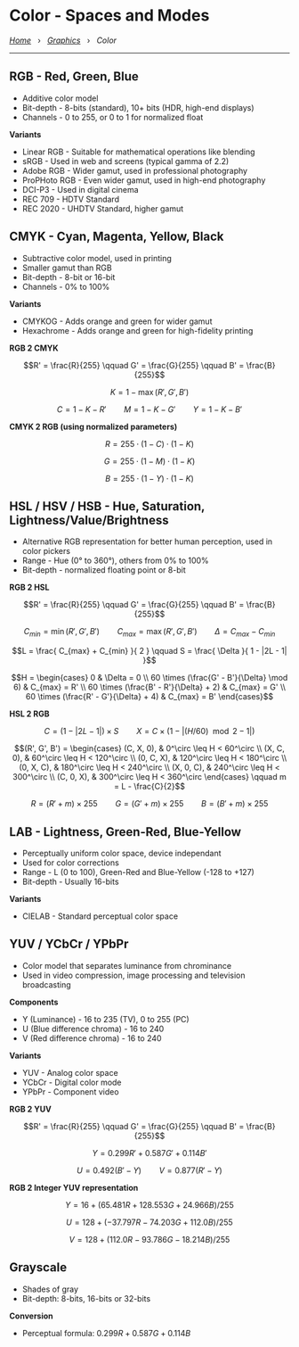 # Color - Spaces and Modes

*[Home](../README.md)* &nbsp; › &nbsp; 
*[Graphics](./graphics.md)* &nbsp; › &nbsp; 
*Color*

---

## RGB - Red, Green, Blue

- Additive color model
- Bit-depth - 8-bits (standard), 10+ bits (HDR, high-end displays)
- Channels - 0 to 255, or 0 to 1 for normalized float

**Variants**
- Linear RGB - Suitable for mathematical operations like blending
- sRGB - Used in web and screens (typical gamma of 2.2)
- Adobe RGB - Wider gamut, used in professional photography
- ProPHoto RGB - Even wider gamut, used in high-end photography
- DCI-P3 - Used in digital cinema
- REC 709 - HDTV Standard
- REC 2020 - UHDTV Standard, higher gamut

## CMYK - Cyan, Magenta, Yellow, Black

- Subtractive color model, used in printing
- Smaller gamut than RGB
- Bit-depth - 8-bit or 16-bit
- Channels - 0% to 100% 

**Variants**
- CMYKOG - Adds orange and green for wider gamut
- Hexachrome - Adds orange and green for high-fidelity printing

**RGB 2 CMYK**

```math
R' = \frac{R}{255} \qquad
G' = \frac{G}{255} \qquad 
B' = \frac{B}{255}
```

```math
K = 1 - \max(R', G', B')
```

```math
C = 1 - K - R' \qquad
M = 1 - K - G' \qquad
Y = 1 - K - B'
```

**CMYK 2 RGB (using normalized parameters)**

```math
R = 255 \cdot (1 - C) \cdot (1 - K)
```
```math
G = 255 \cdot (1 - M) \cdot (1 - K)
```
```math
B = 255 \cdot (1 - Y) \cdot (1 - K)
```

## HSL / HSV / HSB - Hue, Saturation, Lightness/Value/Brightness

- Alternative RGB representation for better human perception, used in color pickers
- Range - Hue (0° to 360°), others from 0% to 100%
- Bit-depth - normalized floating point or 8-bit

**RGB 2 HSL**

```math
R' = \frac{R}{255} \qquad
G' = \frac{G}{255} \qquad 
B' = \frac{B}{255}
```
```math
C_{min} = \min(R', G', B') \qquad
C_{max} = \max(R', G', B') \qquad
\Delta = C_{max} - C_{min}
```
```math
L = \frac{ C_{max} + C_{min} }{ 2 } \qquad
S = \frac{ \Delta }{ 1 - |2L - 1| }
```
```math
H = \begin{cases}
0 & \Delta = 0 \\
60 \times (\frac{G' - B'}{\Delta} \mod 6) & C_{max} = R' \\
60 \times (\frac{B' - R'}{\Delta} + 2) & C_{max} = G' \\
60 \times (\frac{R' - G'}{\Delta} + 4) & C_{max} = B'
\end{cases}
```

**HSL 2 RGB**

```math
C = (1 - |2L - 1|) \times S \qquad
X = C \times (1 - |(H / 60) \mod 2 - 1|)
```

```math
(R', G', B') =
\begin{cases} 
(C, X, 0), & 0^\circ \leq H < 60^\circ \\
(X, C, 0), & 60^\circ \leq H < 120^\circ \\
(0, C, X), & 120^\circ \leq H < 180^\circ \\
(0, X, C), & 180^\circ \leq H < 240^\circ \\
(X, 0, C), & 240^\circ \leq H < 300^\circ \\
(C, 0, X), & 300^\circ \leq H < 360^\circ
\end{cases}
\qquad
m = L - \frac{C}{2}
```

```math
R = (R' + m) \times 255 \qquad
G = (G' + m) \times 255 \qquad
B = (B' + m) \times 255
```

## LAB - Lightness, Green-Red, Blue-Yellow

- Perceptually uniform color space, device independant
- Used for color corrections
- Range - L (0 to 100), Green-Red and Blue-Yellow (-128 to +127)
- Bit-depth - Usually 16-bits

**Variants**
- CIELAB - Standard perceptual color space

## YUV / YCbCr / YPbPr

- Color model that separates luminance from chrominance
- Used in video compression, image processing and television broadcasting

**Components**
- Y (Luminance) - 16 to 235 (TV), 0 to 255 (PC)
- U (Blue difference chroma) - 16 to 240
- V (Red difference chroma) - 16 to 240

**Variants**
- YUV - Analog color space
- YCbCr - Digital color mode
- YPbPr - Component video

**RGB 2 YUV**

```math
R' = \frac{R}{255} \qquad
G' = \frac{G}{255} \qquad 
B' = \frac{B}{255}
```

```math
Y = 0.299R' + 0.587G' + 0.114B'
```

```math
U = 0.492(B' - Y)
\qquad
V = 0.877(R' - Y)
```

**RGB 2 Integer YUV representation**

```math
Y = 16 + ( 65.481R + 128.553G + 24.966B ) / 255
```

``` math
U = 128 + ( −37.797R − 74.203G + 112.0B ) / 255
```

```math
V = 128 + ( 112.0R − 93.786G − 18.214B ) / 255
```

## Grayscale

- Shades of gray
- Bit-depth: 8-bits, 16-bits or 32-bits

**Conversion**
- Perceptual formula: $0.299R + 0.587G + 0.114B$